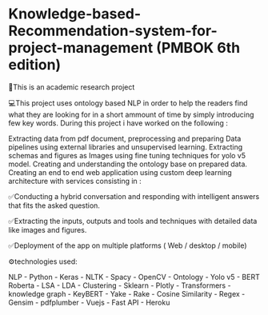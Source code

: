 # Knowledge-based-Recommendation-system-for-project-management (PMBOK 6th edition)

🎯This is an academic research project

💻This project uses ontology based NLP in order to help the readers find what they are looking for in a short ammount of time by simply introducing few key words.
During this project i have worked on the following :

Extracting data from pdf document, preprocessing and preparing Data pipelines using external libraries and unsupervised learning.
Extracting schemas and figures as Images using fine tuning techniques for yolo v5 model.
Creating and understanding the ontology base on prepared data.
Creating an end to end web application using custom deep learning architecture with services consisting in :

✅Conducting a hybrid conversation and responding with intelligent answers that fits the asked question.

✅Extracting the inputs, outputs and tools and techniques with detailed data like images and figures.

✅Deployment of the app on multiple platforms ( Web / desktop / mobile)

⚙️technologies used:

NLP - Python - Keras - NLTK - Spacy - OpenCV - Ontology - Yolo v5 - BERT Roberta - LSA - LDA - Clustering - Sklearn - Plotly - Transformers - knowledge graph - KeyBERT - Yake - Rake - Cosine Similarity - Regex - Gensim - pdfplumber - Vuejs - Fast API - Heroku
